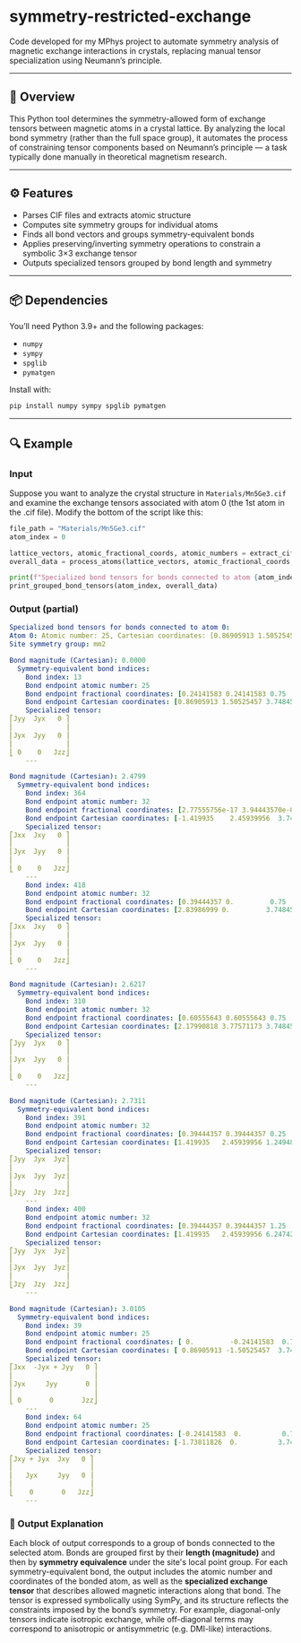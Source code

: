 # symmetry-restricted-exchange

Code developed for my MPhys project to automate symmetry analysis of magnetic exchange interactions in crystals, replacing manual tensor specialization using Neumann’s principle.

---

## 🧠 Overview

This Python tool determines the symmetry-allowed form of exchange tensors between magnetic atoms in a crystal lattice. By analyzing the local bond symmetry (rather than the full space group), it automates the process of constraining tensor components based on Neumann’s principle — a task typically done manually in theoretical magnetism research.

---

## ⚙️ Features

- Parses CIF files and extracts atomic structure
- Computes site symmetry groups for individual atoms
- Finds all bond vectors and groups symmetry-equivalent bonds
- Applies preserving/inverting symmetry operations to constrain a symbolic 3×3 exchange tensor
- Outputs specialized tensors grouped by bond length and symmetry

---

## 📦 Dependencies

You’ll need Python 3.9+ and the following packages:

- `numpy`
- `sympy`
- `spglib`
- `pymatgen`

Install with:

```bash
pip install numpy sympy spglib pymatgen
```
---

## 🔍 Example

### Input

Suppose you want to analyze the crystal structure in `Materials/Mn5Ge3.cif` and examine the exchange tensors associated with atom 0 (the 1st atom in the .cif file). Modify the bottom of the script like this:

```python
file_path = "Materials/Mn5Ge3.cif"
atom_index = 0

lattice_vectors, atomic_fractional_coords, atomic_numbers = extract_cif_data(file_path)
overall_data = process_atoms(lattice_vectors, atomic_fractional_coords, atomic_numbers, lattice_size=0)

print(f"Specialized bond tensors for bonds connected to atom {atom_index}:")
print_grouped_bond_tensors(atom_index, overall_data)
```
### Output (partial)
```yaml
Specialized bond tensors for bonds connected to atom 0:
Atom 0: Atomic number: 25, Cartesian coordinates: [0.86905913 1.50525457 3.74845551]
Site symmetry group: mm2

Bond magnitude (Cartesian): 0.0000
  Symmetry-equivalent bond indices:
    Bond index: 13
    Bond endpoint atomic number: 25
    Bond endpoint fractional coordinates: [0.24141583 0.24141583 0.75      ]
    Bond endpoint Cartesian coordinates: [0.86905913 1.50525457 3.74845551]
    Specialized tensor:
⎡Jyy  Jyx   0 ⎤
⎢             ⎥
⎢Jyx  Jyy   0 ⎥
⎢             ⎥
⎣ 0    0   Jzz⎦
    ---

Bond magnitude (Cartesian): 2.4799
  Symmetry-equivalent bond indices:
    Bond index: 364
    Bond endpoint atomic number: 32
    Bond endpoint fractional coordinates: [2.77555756e-17 3.94443570e-01 7.50000000e-01]
    Bond endpoint Cartesian coordinates: [-1.419935    2.45939956  3.74845551]
    Specialized tensor:
⎡Jxx  Jxy   0 ⎤
⎢             ⎥
⎢Jyx  Jyy   0 ⎥
⎢             ⎥
⎣ 0    0   Jzz⎦
    ---
    Bond index: 418
    Bond endpoint atomic number: 32
    Bond endpoint fractional coordinates: [0.39444357 0.         0.75      ]
    Bond endpoint Cartesian coordinates: [2.83986999 0.         3.74845551]
    Specialized tensor:
⎡Jxx  Jxy   0 ⎤
⎢             ⎥
⎢Jyx  Jyy   0 ⎥
⎢             ⎥
⎣ 0    0   Jzz⎦
    ---

Bond magnitude (Cartesian): 2.6217
  Symmetry-equivalent bond indices:
    Bond index: 310
    Bond endpoint atomic number: 32
    Bond endpoint fractional coordinates: [0.60555643 0.60555643 0.75      ]
    Bond endpoint Cartesian coordinates: [2.17990818 3.77571173 3.74845551]
    Specialized tensor:
⎡Jyy  Jyx   0 ⎤
⎢             ⎥
⎢Jyx  Jyy   0 ⎥
⎢             ⎥
⎣ 0    0   Jzz⎦
    ---

Bond magnitude (Cartesian): 2.7311
  Symmetry-equivalent bond indices:
    Bond index: 391
    Bond endpoint atomic number: 32
    Bond endpoint fractional coordinates: [0.39444357 0.39444357 0.25      ]
    Bond endpoint Cartesian coordinates: [1.419935   2.45939956 1.24948517]
    Specialized tensor:
⎡Jyy  Jyx  Jyz⎤
⎢             ⎥
⎢Jyx  Jyy  Jyz⎥
⎢             ⎥
⎣Jzy  Jzy  Jzz⎦
    ---
    Bond index: 400
    Bond endpoint atomic number: 32
    Bond endpoint fractional coordinates: [0.39444357 0.39444357 1.25      ]
    Bond endpoint Cartesian coordinates: [1.419935   2.45939956 6.24742585]
    Specialized tensor:
⎡Jyy  Jyx  Jyz⎤
⎢             ⎥
⎢Jyx  Jyy  Jyz⎥
⎢             ⎥
⎣Jzy  Jzy  Jzz⎦
    ---

Bond magnitude (Cartesian): 3.0105
  Symmetry-equivalent bond indices:
    Bond index: 39
    Bond endpoint atomic number: 25
    Bond endpoint fractional coordinates: [ 0.         -0.24141583  0.75      ]
    Bond endpoint Cartesian coordinates: [ 0.86905913 -1.50525457  3.74845551]
    Specialized tensor:
⎡Jxx  -Jyx + Jyy   0 ⎤
⎢                    ⎥
⎢Jyx     Jyy       0 ⎥
⎢                    ⎥
⎣ 0       0       Jzz⎦
    ---
    Bond index: 64
    Bond endpoint atomic number: 25
    Bond endpoint fractional coordinates: [-0.24141583  0.          0.75      ]
    Bond endpoint Cartesian coordinates: [-1.73811826  0.          3.74845551]
    Specialized tensor:
⎡Jxy + Jyx  Jxy   0 ⎤
⎢                   ⎥
⎢   Jyx     Jyy   0 ⎥
⎢                   ⎥
⎣    0       0   Jzz⎦
    ---
```

### 💬 Output Explanation

Each block of output corresponds to a group of bonds connected to the selected atom. Bonds are grouped first by their **length (magnitude)** and then by **symmetry equivalence** under the site's local point group. For each symmetry-equivalent bond, the output includes the atomic number and coordinates of the bonded atom, as well as the **specialized exchange tensor** that describes allowed magnetic interactions along that bond. The tensor is expressed symbolically using SymPy, and its structure reflects the constraints imposed by the bond’s symmetry. For example, diagonal-only tensors indicate isotropic exchange, while off-diagonal terms may correspond to anisotropic or antisymmetric (e.g. DMI-like) interactions.


